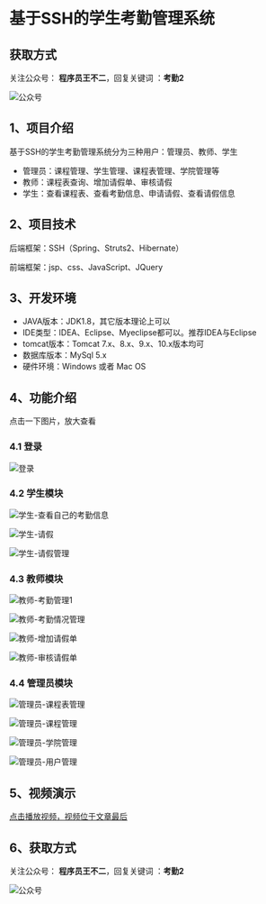 # 基于SSH的学生考勤管理系统

## 获取方式

关注公众号： **程序员王不二**，回复关键词  ：**考勤2**

![公众号](https://project-images-1256969109.cos.ap-chongqing.myqcloud.com/Typora-Images/202205281253739.png)

## 1、项目介绍

基于SSH的学生考勤管理系统分为三种用户：管理员、教师、学生

- 管理员：课程管理、学生管理、课程表管理、学院管理等
- 教师：课程表查询、增加请假单、审核请假
- 学生：查看课程表、查看考勤信息、申请请假、查看请假信息


## 2、项目技术

后端框架：SSH（Spring、Struts2、Hibernate）

前端框架：jsp、css、JavaScript、JQuery

## 3、开发环境

- JAVA版本：JDK1.8，其它版本理论上可以
- IDE类型：IDEA、Eclipse、Myeclipse都可以。推荐IDEA与Eclipse
- tomcat版本：Tomcat 7.x、8.x、9.x、10.x版本均可
- 数据库版本：MySql 5.x
- 硬件环境：Windows 或者 Mac OS

## 4、功能介绍

点击一下图片，放大查看

### 4.1 登录

![登录](https://project-images-1256969109.cos.ap-chongqing.myqcloud.com/Typora-Images/202206141411426.jpg)

### 4.2 学生模块

![学生-查看自己的考勤信息](https://project-images-1256969109.cos.ap-chongqing.myqcloud.com/Typora-Images/202206141412162.jpg)

![学生-请假](https://project-images-1256969109.cos.ap-chongqing.myqcloud.com/Typora-Images/202206141412850.jpg)

![学生-请假管理](https://project-images-1256969109.cos.ap-chongqing.myqcloud.com/Typora-Images/202206141412896.jpg)

### 4.3 教师模块

![教师-考勤管理1](https://project-images-1256969109.cos.ap-chongqing.myqcloud.com/Typora-Images/202206141412622.jpg)

![教师-考勤情况管理](https://project-images-1256969109.cos.ap-chongqing.myqcloud.com/Typora-Images/202206141412445.jpg)

![教师-增加请假单](https://project-images-1256969109.cos.ap-chongqing.myqcloud.com/Typora-Images/202206141412597.jpg)

![教师-审核请假单](https://project-images-1256969109.cos.ap-chongqing.myqcloud.com/Typora-Images/202206141412666.jpg)

### 4.4 管理员模块

![管理员-课程表管理](https://project-images-1256969109.cos.ap-chongqing.myqcloud.com/Typora-Images/202206141416309.jpg)

![管理员-课程管理](https://project-images-1256969109.cos.ap-chongqing.myqcloud.com/Typora-Images/202206141416358.jpg)

![管理员-学院管理](https://project-images-1256969109.cos.ap-chongqing.myqcloud.com/Typora-Images/202206141416764.jpg)

![管理员-用户管理](https://project-images-1256969109.cos.ap-chongqing.myqcloud.com/Typora-Images/202206141416496.jpg)

## 5、视频演示

[点击播放视频，视频位于文章最后](输入链接)

## 6、获取方式

关注公众号： **程序员王不二**，回复关键词  ：**考勤2**



![公众号](https://project-images-1256969109.cos.ap-chongqing.myqcloud.com/Typora-Images/202205281253739.png)

